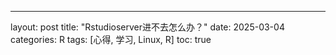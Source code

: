---
layout: post
title: "Rstudioserver进不去怎么办？"
date: 2025-03-04
categories: R
tags: [心得, 学习, Linux, R]
toc:  true
